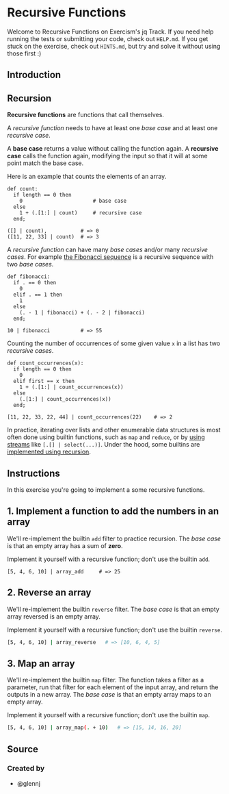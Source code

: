 # Recursive Functions

Welcome to Recursive Functions on Exercism's jq Track.
If you need help running the tests or submitting your code, check out `HELP.md`.
If you get stuck on the exercise, check out `HINTS.md`, but try and solve it without using those first :)

## Introduction

## Recursion

**Recursive functions** are functions that call themselves.

A _recursive function_ needs to have at least one _base case_ and at least one _recursive case_.

A **base case** returns a value without calling the function again.
A **recursive case** calls the function again, modifying the input so that it will at some point match the base case.

Here is an example that counts the elements of an array.

```jq
def count:
  if length == 0 then
    0                       # base case
  else
    1 + (.[1:] | count)     # recursive case
  end;

([] | count),           # => 0
([11, 22, 33] | count)  # => 3
```

A _recursive function_ can have many _base cases_ and/or many _recursive cases_.
For example [the Fibonacci sequence][wiki-fibonacci] is a recursive sequence with two _base cases_.

```jq
def fibonacci:
  if . == 0 then
    0
  elif . == 1 then
    1
  else
    (. - 1 | fibonacci) + (. - 2 | fibonacci)
  end;

10 | fibonacci          # => 55
```

Counting the number of occurrences of some given value `x` in a list has two _recursive cases_.

```jq
def count_occurrences(x):
  if length == 0 then
    0
  elif first == x then
    1 + (.[1:] | count_occurrences(x))
  else
    (.[1:] | count_occurrences(x))
  end;

[11, 22, 33, 22, 44] | count_occurrences(22)    # => 2
```

In practice, iterating over lists and other enumerable data structures is most often done using builtin functions,
such as `map` and `reduce`, or by [using streams][map-implementation] like `[.[] | select(...)]`.
Under the hood, some builtins are [implemented using recursion][range-implementation].

[map-implementation]: https://github.com/stedolan/jq/blob/jq-1.6/src/builtin.jq#L3
[range-implementation]: https://github.com/stedolan/jq/blob/jq-1.6/src/builtin.jq#L157
[wiki-fibonacci]: https://en.wikipedia.org/wiki/Fibonacci_number

## Instructions

In this exercise you're going to implement a some recursive functions.

## 1. Implement a function to add the numbers in an array

We'll re-implement the builtin `add` filter to practice recursion.
The _base case_ is that an empty array has a sum of **zero**.

Implement it yourself with a recursive function; don't use the builtin `add`.

```jq
[5, 4, 6, 10] | array_add     # => 25
```

## 2. Reverse an array

We'll re-implement the builtin `reverse` filter.
The _base case_ is that an empty array reversed is an empty array.

Implement it yourself with a recursive function; don't use the builtin `reverse`.

```sh
[5, 4, 6, 10] | array_reverse   # => [10, 6, 4, 5]
```

## 3. Map an array

We'll re-implement the builtin `map` filter.
The function takes a filter as a parameter, run that filter for each element of the input array, and return the outputs in a new array.
The _base case_ is that an empty array maps to an empty array.

Implement it yourself with a recursive function; don't use the builtin `map`.

```sh
[5, 4, 6, 10] | array_map(. + 10)   # => [15, 14, 16, 20]
```

## Source

### Created by

- @glennj
